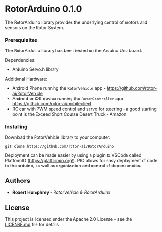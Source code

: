# RotorArduino 0.1.0

The RotorArduino library provides the underlying control of motors and sensors on the Rotor System. 

### Prerequisites

The RotorArduino library has been tested on the Arduino Uno board.

Dependencies:
- Arduino Servo.h library

Additional Hardware:
- Android Phone running the `RotorVehicle` app - https://github.com/rotor-ai/RotorVehicle
- Android or iOS device running the `RotorController` app - https://github.com/rotor-ai/mobileclient
- RC car with PWM speed control and servo for steering - a good starting point is the Exceed Short Course Desert Truck - [Amazon](https://www.amazon.com/Exceed-Racing-Desert-Course-2-4ghz/dp/9269802108/ref=sr_1_fkmrnull_1?keywords=Exceed+Racing+Desert+Short+Course+Truck&qid=1554669149&s=toys-and-games&sr=1-1-fkmrnull)

### Installing

Download the RotorVehicle library to your computer:

```
git clone https://github.com/rotor-ai/RotorArduino
```

Deployment can be made easier by using a plugin to VSCode called PlatformIO (https://platformio.org/). PIO allows for easy deployment of code to the arduino, as well as organization and control of dependencies.

## Authors

* **Robert Humphrey** - *RotorVehicle & RotorArduino*

## License

This project is licensed under the Apache 2.0 License - see the [LICENSE.md](LICENSE.md) file for details

